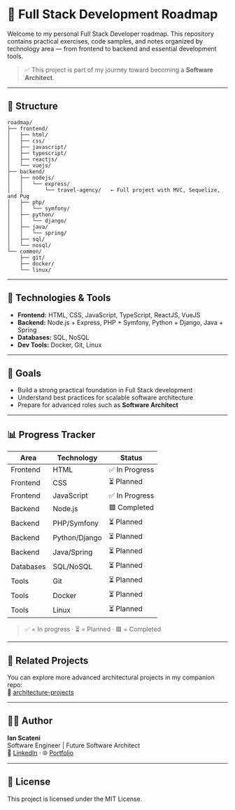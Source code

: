 # 🧠 Full Stack Development Roadmap

Welcome to my personal Full Stack Developer roadmap. This repository contains practical exercises, code samples, and notes organized by technology area — from frontend to backend and essential development tools.

> ✅ This project is part of my journey toward becoming a **Software Architect**.

---

## 📁 Structure

```
roadmap/
├── frontend/
│   ├── html/
│   ├── css/
│   ├── javascript/
│   ├── typescript/
│   ├── reactjs/
│   └── vuejs/
├── backend/
│   ├── nodejs/
│   │   └── express/
│   │       └── travel-agency/   ← Full project with MVC, Sequelize, and Pug
│   ├── php/
│   │   └── symfony/
│   ├── python/
│   │   └── django/
│   ├── java/
│   │   └── spring/
│   ├── sql/
│   └── nosql/
└── common/
    ├── git/
    ├── docker/
    └── linux/
```

---

## 🚀 Technologies & Tools

- **Frontend:** HTML, CSS, JavaScript, TypeScript, ReactJS, VueJS
- **Backend:** Node.js + Express, PHP + Symfony, Python + Django, Java + Spring
- **Databases:** SQL, NoSQL
- **Dev Tools:** Docker, Git, Linux

---

## 🎯 Goals

- Build a strong practical foundation in Full Stack development
- Understand best practices for scalable software architecture
- Prepare for advanced roles such as **Software Architect**

---

## 📊 Progress Tracker

| Area        | Technology    | Status        |
|-------------|---------------|---------------|
| Frontend    | HTML          | ✅ In Progress |
| Frontend    | CSS           | ⏳ Planned     |
| Frontend    | JavaScript    | ✅ In Progress |
| Backend     | Node.js       | 🟩 Completed   |
| Backend     | PHP/Symfony   | ⏳ Planned     |
| Backend     | Python/Django | ⏳ Planned     |
| Backend     | Java/Spring   | ⏳ Planned     |
| Databases   | SQL/NoSQL     | ⏳ Planned     |
| Tools       | Git           | ⏳ Planned     |
| Tools       | Docker        | ⏳ Planned     |
| Tools       | Linux         | ⏳ Planned     |

> ✅ = In progress · ⏳ = Planned · 🟩 = Completed

---

## 🧩 Related Projects

You can explore more advanced architectural projects in my companion repo:  
🔗 [architecture-projects](https://github.com/IanScateni/architecture-projects)

---

## 🧑‍💻 Author

**Ian Scateni**  
Software Engineer | Future Software Architect  
🔗 [LinkedIn](https://linkedin.com/in/IanScateni) · 🌐 [Portfolio](https://ianscateni.com)

---

## 📜 License

This project is licensed under the MIT License.
